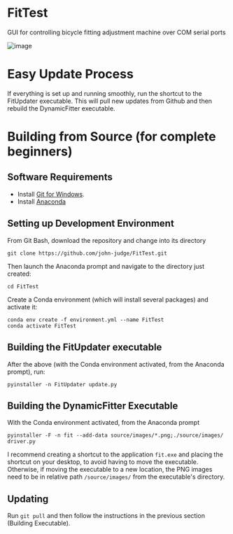 # FitTest
GUI for controlling bicycle fitting adjustment machine over COM serial ports

![image](https://user-images.githubusercontent.com/40705003/147897495-0755ea0b-49ce-4a6f-b6d3-3bb5e7d7b9c1.png)

# Easy Update Process
If everything is set up and running smoothly, run the shortcut to the FitUpdater executable. This will pull new updates from Github and then rebuild the DynamicFitter executable.

# Building from Source (for complete beginners)

## Software Requirements

- Install [Git for Windows](https://git-scm.com/download/win).
- Install [Anaconda](https://www.anaconda.com/products/individual)

## Setting up Development Environment

From Git Bash, download the repository and change into its directory
```
git clone https://github.com/john-judge/FitTest.git
```

Then launch the Anaconda prompt and navigate to the directory just created:

```
cd FitTest
```

Create a Conda environment (which will install several packages) and activate it:
```
conda env create -f environment.yml --name FitTest
conda activate FitTest
```

## Building the FitUpdater executable

After the above (with the Conda environment activated, from the Anaconda prompt), run:
```
pyinstaller -n FitUpdater update.py  
```

## Building the DynamicFitter Executable

With the Conda environment activated, from the Anaconda prompt

```
pyinstaller -F -n fit --add-data source/images/*.png;./source/images/ driver.py
```

I recommend creating a shortcut to the application `fit.exe` and placing the shortcut on your desktop, to avoid having to move the executable. Otherwise, if moving the executable to a new location, the PNG images need to be in relative path `/source/images/` from the executable's directory.

## Updating
Run 
```git pull```
and then follow the instructions in the previous section (Building Executable). 

